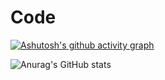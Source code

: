 # Code

[![Ashutosh's github activity graph](https://github-readme-activity-graph.vercel.app/graph?username=zengjunhuai)](https://github.com/ashutosh00710/github-readme-activity-graph)

![Anurag's GitHub stats](https://github-readme-stats.vercel.app/api?username=zengjunhuai&show=reviews&theme=gruvbox&card_width=1200px)

